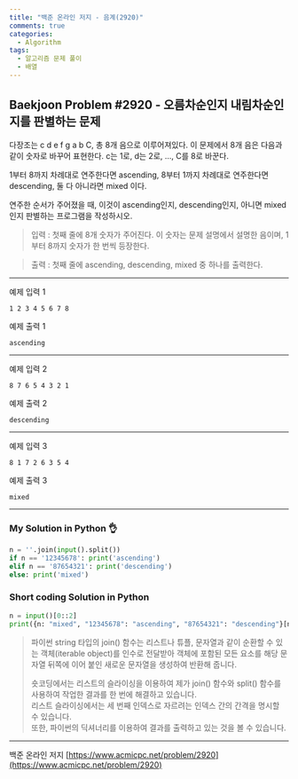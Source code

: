 ```yaml
---
title: "백준 온라인 저지 - 음계(2920)"
comments: true
categories:
  - Algorithm
tags:
  - 알고리즘 문제 풀이
  - 배열
---
```


## Baekjoon Problem #2920 - 오름차순인지 내림차순인지를 판별하는 문제

다장조는 c d e f g a b C, 총 8개 음으로 이루어져있다. 이 문제에서 8개 음은 다음과 같이 숫자로 바꾸어 표현한다. c는 1로, d는 2로, ..., C를 8로 바꾼다.

1부터 8까지 차례대로 연주한다면 ascending, 8부터 1까지 차례대로 연주한다면 descending, 둘 다 아니라면 mixed 이다.

연주한 순서가 주어졌을 때, 이것이 ascending인지, descending인지, 아니면 mixed인지 판별하는 프로그램을 작성하시오.

> 입력
> : 첫째 줄에 8개 숫자가 주어진다. 이 숫자는 문제 설명에서 설명한 음이며, 1부터 8까지 숫자가 한 번씩 등장한다.

> 출력
> : 첫째 줄에 ascending, descending, mixed 중 하나를 출력한다.

***
예제 입력 1
```
1 2 3 4 5 6 7 8
```

예제 출력 1
```
ascending
```
***
예제 입력 2
```
8 7 6 5 4 3 2 1
```

예제 출력 2
```
descending
```
***
예제 입력 3
```
8 1 7 2 6 3 5 4
```

예제 출력 3
```
mixed
```

***
### My Solution in Python :ok_hand:

```python
n = ''.join(input().split())
if n == '12345678': print('ascending')
elif n == '87654321': print('descending')
else: print('mixed')
```

### Short coding Solution in Python

```python
n = input()[0::2]
print({n: "mixed", "12345678": "ascending", "87654321": "descending"}[n])
```

> 파이썬 string 타입의 join() 함수는 리스트나 튜플, 문자열과 같이 순환할 수 있는 객체(iterable object)를 인수로 전달받아 객체에 포함된 모든 요소를 해당 문자열 뒤쪽에 이어 붙인 새로운 문자열을 생성하여 반환해 줍니다.
> 
> 숏코딩에서는 리스트의 슬라이싱을 이용하여 제가 join() 함수와 split() 함수를 사용하여 작업한 결과를 한 번에 해결하고 있습니다.  
> 리스트 슬라이싱에서는 세 번째 인덱스로 자르려는 인덱스 간의 간격을 명시할 수 있습니다.  
> 또한, 파이썬의 딕셔너리를 이용하여 결과를 출력하고 있는 것을 볼 수 있습니다.

***
백준 온라인 저지 [https://www.acmicpc.net/problem/2920](https://www.acmicpc.net/problem/2920)
